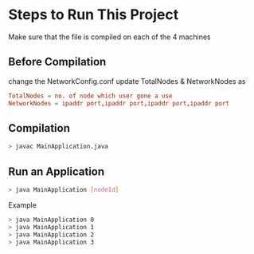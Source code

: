 # Steps to Run This Project
Make sure that the file is compiled on each of the 4 machines


## Before Compilation
change the NetworkConfig.conf update TotalNodes & NetworkNodes as
```NetworkConfig.conf
TotalNodes = no. of node which user gone a use
NetworkNodes = ipaddr port,ipaddr port,ipaddr port,ipaddr port
```

## Compilation

```bash
> javac MainApplication.java
```
## Run an Application
```bash
> java MainApplication [nodeId]
```
Example
```bash
> java MainApplication 0
> java MainApplication 1
> java MainApplication 2
> java MainApplication 3
```
